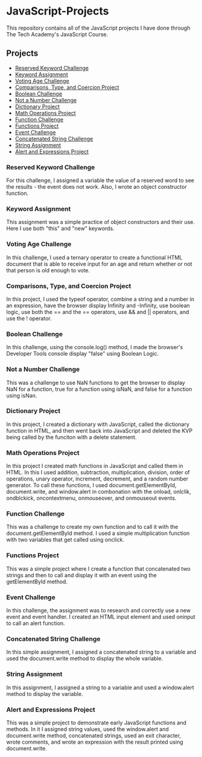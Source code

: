 # JavaScript-Projects
This repository contains all of the JavaScript projects I have done through The Tech Academy's JavaScript Course.

## Projects
* [Reserved Keyword Challenge](https://github.com/Michaelar1/JavaScript-Projects/tree/main/Basic_JavaScript_Projects/Reserved_Keyword_Challenge)
* [Keyword Assignment](https://github.com/Michaelar1/JavaScript-Projects/tree/main/Basic_JavaScript_Projects/Keyword_Assignment)
* [Voting Age Challenge](https://github.com/Michaelar1/JavaScript-Projects/tree/main/Basic_JavaScript_Projects/Ternary_Operators_Challenge)
* [Comparisons, Type, and Coercion Project](https://github.com/Michaelar1/JavaScript-Projects/tree/main/Basic_JavaScript_Projects/Project5_comparisons_type_coercion)
* [Boolean Challenge](https://github.com/Michaelar1/JavaScript-Projects/tree/main/Basic_JavaScript_Projects/Boolean_Challenge)
* [Not a Number Challenge](https://github.com/Michaelar1/JavaScript-Projects/tree/main/Basic_JavaScript_Projects/NAN_Challenge)
* [Dictionary Project](https://github.com/Michaelar1/JavaScript-Projects/tree/main/Basic_JavaScript_Projects/Project4_dictionaries)
* [Math Operations Project](https://github.com/Michaelar1/JavaScript-Projects/tree/main/Basic_JavaScript_Projects/Project3_math_operations)
* [Function Challenge](https://github.com/Michaelar1/JavaScript-Projects/tree/main/Basic_JavaScript_Projects/Function_Challenge)
* [Functions Project](https://github.com/Michaelar1/JavaScript-Projects/tree/main/Basic_JavaScript_Projects)
* [Event Challenge](https://github.com/Michaelar1/JavaScript-Projects/tree/main/Basic_JavaScript_Projects/Event_Challenge)
* [Concatenated String Challenge](https://github.com/Michaelar1/JavaScript-Projects/tree/main/Basic_JavaScript_Projects/Concatenated%20_String_Challenge)
* [String Assignment](https://github.com/Michaelar1/JavaScript-Projects/tree/main/Basic_JavaScript_Projects/String_Assignment)
* [Alert and Expressions Project](https://github.com/Michaelar1/JavaScript-Projects/tree/main/Basic_JavaScript_Projects/Project1_expressions_alert)

### Reserved Keyword Challenge
  For this challenge, I assigned a variable the value of a reserved word to see the results - the event does not work. Also, I wrote an object constructor function.
  
### Keyword Assignment
  This assignment was a simple practice of object constructors and their use. Here I use both "this" and "new" keywords. 

### Voting Age Challenge
  In this challenge, I used a ternary operator to create a functional HTML document that is able to receive input for an age and return whether or not that person is old enough to vote.

### Comparisons, Type, and Coercion Project
  In this project, I used the typeof operator, combine a string and a number in an expression, have the browser display Infinity and -Infinity, use boolean logic, use both the == and the == operators, use && and || operators, and use the ! operator.

### Boolean Challenge
  In this challenge, using the console.log() method, I made the browser's Developer Tools console display "false" using Boolean Logic.

### Not a Number Challenge
  This was a challenge to use NaN functions to get the browser to display NaN for a function, true for a function using isNaN, and false for a function using isNan.

### Dictionary Project
  In this project, I created a dictionary with JavaScript, called the dictionary function in HTML, and then went back into JavaScript and deleted the KVP being called by the funciton with a delete statement.

### Math Operations Project
  In this project I created math functions in JavaScript and called them in HTML. In this I used addition, subtraction, multiplication, division, order of operations, unary operator, increment, decrement, and a random number generator. To call these functions, I used document.getElementById, document.write, and window.alert in combonation with the onload, onlclik, ondblckick, oncontextmenu, onmouseover, and onmouseout events.

### Function Challenge
  This was a challenge to create my own function and to call it with the document.getElementById method. I used a simple multiplication function with two variables that get called using onclick.

### Functions Project
  This was a simple project where I create a function that concatenated two strings and then to call and display it with an event using the getElementById method.

### Event Challenge
  In this challenge, the assignment was to research and correctly use a new event and event handler. I created an HTML input element and used oninput to call an alert function.

### Concatenated String Challenge
  In this simple assignment, I assigned a concatenated string to a variable and used the document.write method to display the whole variable.
  
### String Assignment
  In this assignment, I assigned a string to a variable and used a window.alert method to display the variable.

### Alert and Expressions Project
  This was a simple project to demonstrate early JavaScript functions and methods. In it I assigned string values, used the window.alert and document.write method, concatenated strings, used an exit character, wrote comments, and wrote an expression with the result printed using document.write. 
